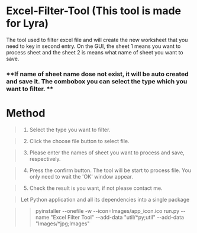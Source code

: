 # Excel-Filter-Tool (This tool is made for Lyra)

The tool used to filter excel file and will create the new worksheet that you need to key in second entry. 
On the GUI, the sheet 1 means you want to process sheet and the sheet 2 is means what name of sheet you want to save. 

### **If name of sheet name dose not exist, it will be auto created and save it. The combobox you can select the type which you want to filter. **

# Method

> 1. Select the type you want to filter.

> 2. Click the choose file button to select file.

> 3. Please enter the names of sheet you want to process and save, respectively.

> 4. Press the confirm button. The tool will be start to process file. You only need to wait the 'OK' window appear.

> 5. Check the result is you want, if not please contact me.

> Let Python application and all its dependencies into a single package

>>  pyinstaller --onefile -w --icon=Images/app_icon.ico run.py --name "Excel Filter Tool" --add-data "util/*py;util" --add-data   "Images/*jpg;Images"



